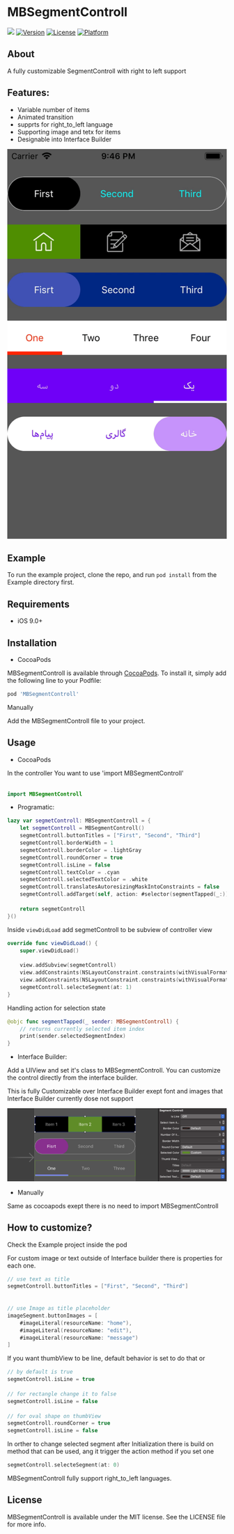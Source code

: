 # MBSegmentControll

[![](https://img.shields.io/travis/Arashk-A/MBSegmentControll.svg?style=flat)](https://travis-ci.org/Arashk-A/MBSegmentControll)
[![Version](https://img.shields.io/cocoapods/v/MBSegmentControll.svg?style=flat)](https://cocoapods.org/pods/MBSegmentControll)
[![License](https://img.shields.io/cocoapods/l/MBSegmentControll.svg?style=flat)](https://cocoapods.org/pods/MBSegmentControll)
[![Platform](https://img.shields.io/cocoapods/p/MBSegmentControll.svg?style=flat)](https://cocoapods.org/pods/MBSegmentControll)

## About
A fully customizable SegmentControll with right to left support

## Features:
- Variable number of items 
- Animated transition
- supprts for right_to_left language
- Supporting image and tetx for items
- Designable into Interface Builder

![sample](MBSegmentControll/Assets/sample.gif)

## Example

To run the example project, clone the repo, and run `pod install` from the Example directory first.

## Requirements

- iOS 9.0+

## Installation

- CocoaPods

MBSegmentControll is available through [CocoaPods](https://cocoapods.org). To install
it, simply add the following line to your Podfile:

```ruby
pod 'MBSegmentControll'
```

Manually

Add the MBSegmentControll file to your project.



## Usage

- CocoaPods

In the controller You want to use 'import MBSegmentControll'

``` swift

import MBSegmentControll 
```

- Programatic:

``` swift
lazy var segmetControll: MBSegmentControll = {
    let segmetControll = MBSegmentControll()
    segmetControll.buttonTitles = ["First", "Second", "Third"]
    segmetControll.borderWidth = 1
    segmetControll.borderColor = .lightGray
    segmetControll.roundCorner = true
    segmetControll.isLine = false
    segmetControll.textColor = .cyan
    segmetControll.selectedTextColor = .white
    segmetControll.translatesAutoresizingMaskIntoConstraints = false
    segmetControll.addTarget(self, action: #selector(segmentTapped(_:)), for: .valueChanged)

    return segmetControll
}()
```

Inside `viewDidLoad` add segmetControll to be subview of controller view 

``` swift
override func viewDidLoad() {
    super.viewDidLoad()

    view.addSubview(segmetControll)
    view.addConstraints(NSLayoutConstraint.constraints(withVisualFormat: "H:|[v1]|", options: [], metrics: nil, views: ["v1": segmetControll]))
    view.addConstraints(NSLayoutConstraint.constraints(withVisualFormat: "V:|-40-[v1(50)]", options: [], metrics: nil, views: ["v1": segmetControll]))
    segmetControll.selecteSegment(at: 1)
}
```
Handling action for selection state

``` swift
@objc func segmentTapped(_ sender: MBSegmentControll) {
    // returns currently selected item index
    print(sender.selectedSegmentIndex)
}
```

- Interface Builder:

Add a UIView and set it's class to MBSegmentControll. You can customize the control directly from the interface builder.

This is fully Customizable over Interface Builder exept font and images that Interface Builder currently dose not support

![](MBSegmentControll/Assets/Interface_Builder.png)

- Manually

Same as cocoapods exept there is no need to import MBSegmentControll 

## How to customize?
Check the Example project inside the pod 

For custom image or text outside of Interface builder there is properties for each one.

```swift
// use text as title
segmetControll.buttonTitles = ["First", "Second", "Third"]


// use Image as title placeholder
imageSegment.buttonImages = [
    #imageLiteral(resourceName: "home"), 
    #imageLiteral(resourceName: "edit"), 
    #imageLiteral(resourceName: "message")
]
```

If you want thumbView to be line, default behavior is set to do that or

```swift
// by default is true
segmetControll.isLine = true

// for rectangle change it to false
segmetControll.isLine = false

// for oval shape on thumbView
segmetControll.roundCorner = true
segmetControll.isLine = false
```

In orther to change selected segment after Initialization there is build on method that can be used, ang it trigger the action method if you set one

```swift
segmetControll.selecteSegment(at: 0)
```

MBSegmentControll fully support right_to_left languages.


## License

MBSegmentControll is available under the MIT license. See the LICENSE file for more info.
